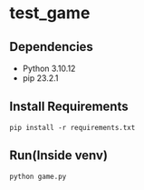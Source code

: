 # test_game

## Dependencies
+ Python 3.10.12
+ pip 23.2.1

## Install Requirements
`pip install -r requirements.txt`

## Run(Inside venv)
`python game.py`